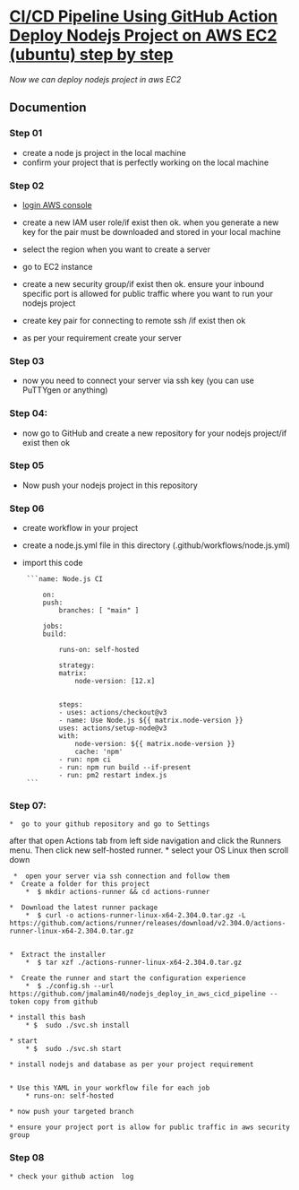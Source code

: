 # [CI/CD Pipeline Using GitHub Action Deploy Nodejs Project on AWS EC2 (ubuntu) step by step](https://github.com/jmalamin40/nodejs_deploy_in_aws_cicd_pipeline)

*Now we can deploy nodejs project in aws EC2*
## Documention
### Step 01
* create a node js project in the local machine
* confirm your project that is perfectly working on the local machine 
### Step 02
* [login AWS console](https://console.aws.amazon.com/console/home?nc2=h_ct&src=header-signin)  
* create a new IAM user role/if exist then ok. when you generate a new key for the pair must be downloaded and stored in your local machine 

* select the region when you want to create a server 
* go to EC2 instance  
* create a new security group/if exist then ok. ensure your inbound specific port is allowed for public traffic where you want to run your nodejs project 
* create key pair for connecting to remote ssh /if exist then ok 
* as per your requirement create your server 

### Step 03
* now you need to connect your server via ssh key 
(you can use PuTTYgen or anything)  

### Step 04:
* now go to GitHub and create a new repository for your nodejs project/if exist then ok 

### Step 05
* Now push your nodejs project in this repository 

### Step 06
 * create workflow in your project  
 * create a node.js.yml file in this directory (.github/workflows/node.js.yml) 

 * import this code 

        ```name: Node.js CI

            on:
            push:
                branches: [ "main" ] 

            jobs:
            build:

                runs-on: self-hosted

                strategy:
                matrix:
                    node-version: [12.x]
                    

                steps:
                - uses: actions/checkout@v3
                - name: Use Node.js ${{ matrix.node-version }}
                uses: actions/setup-node@v3
                with:
                    node-version: ${{ matrix.node-version }}
                    cache: 'npm'
                - run: npm ci
                - run: npm run build --if-present
                - run: pm2 restart index.js
        ```

### Step 07:
    *  go to your github repository and go to Settings
 after that open Actions tab from left side navigation  and click the Runners menu. Then click new self-hosted runner.
    * select your OS Linux then scroll down 

     *  open your server via ssh connection and follow them 
    *  Create a folder for this project 
        *  $ mkdir actions-runner && cd actions-runner 
    
    *  Download the latest runner package 
        *  $ curl -o actions-runner-linux-x64-2.304.0.tar.gz -L https://github.com/actions/runner/releases/download/v2.304.0/actions-runner-linux-x64-2.304.0.tar.gz 
    
    
    *  Extract the installer 
        *  $ tar xzf ./actions-runner-linux-x64-2.304.0.tar.gz 
    
    *  Create the runner and start the configuration experience 
        *  $ ./config.sh --url https://github.com/jmalamin40/nodejs_deploy_in_aws_cicd_pipeline --token copy from github 
    
    * install this bash 
        * $  sudo ./svc.sh install 

    * start 
        * $  sudo ./svc.sh start 
    
    * install nodejs and database as per your project requirement 


    * Use this YAML in your workflow file for each job 
        * runs-on: self-hosted 

    * now push your targeted branch  

    * ensure your project port is allow for public traffic in aws security  group 

### Step 08
    * check your github action  log 

